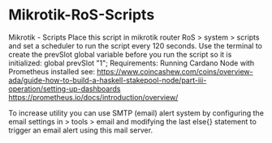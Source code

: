 # Mikrotik-RoS-Scripts
Mikrotik - Scripts
Place this script in mikrotik router RoS > system > scripts and set a scheduler to run the script every 120 seconds. 
Use the terminal to create the prevSlot global variable before you run the script so it is initialized: global prevSlot "1";
Requirements: Running Cardano Node with Prometheus installed see:
https://www.coincashew.com/coins/overview-ada/guide-how-to-build-a-haskell-stakepool-node/part-iii-operation/setting-up-dashboards
https://prometheus.io/docs/introduction/overview/

To increase utility you can use SMTP (email) alert system by configuring the email settings in > tools > email and modifying the last else{} statement to trigger
an email alert using this mail server. 
